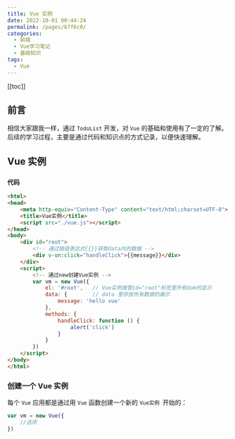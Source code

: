 ```yaml
---
title: Vue 实例
date: 2022-10-01 00:44:24
permalink: /pages/b7f6c0/
categories:
  - 前端
  - Vue学习笔记
  - 基础知识
tags:
  - Vue
---
```


[[toc]]

## 前言

相信大家跟我一样，通过 `TodoList` 开发，对 `Vue` 的基础和使用有了一定的了解。后续的学习过程，主要是通过代码和知识点的方式记录，以便快速理解。

## Vue 实例

### `代码`

```html
<html>
<head>
    <meta http-equiv="Content-Type" content="text/html;charset=UTF-8">
    <title>Vue实例</title>
    <script src="./vue.js"></script>
</head>
<body>
    <div id="root">
        <!-- 通过插值表达式{{}}获取data内的数据 -->
        <div v-on:click="handleClick">{{message}}</div>
    </div>
    <script>
        <!-- 通过new创建Vue实例 -->
        var vm = new Vue({
            el: '#root',   // Vue实例接管id="root"标签里所有dom的显示
            data: {        // data 里存放所有数据的展示
                message: 'hello vue'
            },
            methods: {
                handleClick: function () {
                    alert('click')
                }
            }
        })
    </script>
</body>
</html>
```

### 创建一个 Vue 实例

每个 `Vue` 应用都是通过用 `Vue` 函数创建一个新的 `Vue实例 `开始的：

```js
var vm = new Vue({
    //选项
})
```

 
